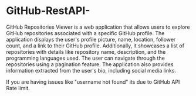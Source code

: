# GitHub-RestAPI-
GitHub Repositories Viewer is a web application that allows users to explore GitHub repositories associated with a specific GitHub profile. The application displays the user's profile picture, name, location, follower count, and a link to their GitHub profile. Additionally, it showcases a list of repositories with details like repository name, description, and the programming languages used. The user can navigate through the repositories using a pagination feature. The application also provides information extracted from the user's bio, including social media links.

If you are having issues like "username not found" its due to GitHub API Rate limit.
